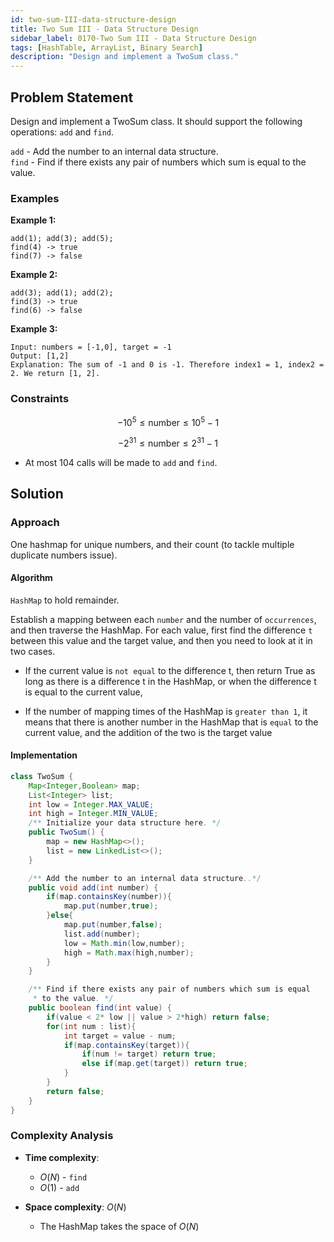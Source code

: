 ```yaml
---
id: two-sum-III-data-structure-design
title: Two Sum III - Data Structure Design
sidebar_label: 0170-Two Sum III - Data Structure Design
tags: [HashTable, ArrayList, Binary Search]
description: "Design and implement a TwoSum class."
---
```


## Problem Statement

Design and implement a TwoSum class. It should support the following operations: `add` and `find`.

`add` - Add the number to an internal data structure.  
`find` - Find if there exists any pair of numbers which sum is equal to the value.

### Examples

**Example 1:**

```plaintext
add(1); add(3); add(5);
find(4) -> true
find(7) -> false
```

**Example 2:**

```plaintext
add(3); add(1); add(2);
find(3) -> true
find(6) -> false
```

**Example 3:**

```plaintext
Input: numbers = [-1,0], target = -1
Output: [1,2]
Explanation: The sum of -1 and 0 is -1. Therefore index1 = 1, index2 = 2. We return [1, 2].
```

### Constraints
$$-10^5 \leq \text{number} \leq 10^5 - 1$$

$$-2^{31} \leq \text{number} \leq 2^{31} - 1$$

- At most 104 calls will be made to `add` and `find`.

## Solution

### Approach 

One hashmap for unique numbers, and their count (to tackle multiple duplicate numbers issue).  


#### Algorithm

`HashMap` to hold remainder.

Establish a mapping between each `number` and the number of `occurrences`, and then traverse the HashMap. For each value, first find the difference `t` between this value and the target value, and then you need to look at it in two cases.

- If the current value is `not equal` to the difference t, then return True as long as there is a difference t in the HashMap, or when the difference t is equal to the current value,

- If the number of mapping times of the HashMap is `greater than 1`, it means that there is another number in the HashMap that is `equal` to the current value, and the addition of the two is the target value



#### Implementation

```Java
class TwoSum {
    Map<Integer,Boolean> map;
    List<Integer> list;
    int low = Integer.MAX_VALUE;
    int high = Integer.MIN_VALUE;
    /** Initialize your data structure here. */
    public TwoSum() {
        map = new HashMap<>();
        list = new LinkedList<>();
    }

    /** Add the number to an internal data structure..*/
    public void add(int number) {
        if(map.containsKey(number)){
            map.put(number,true);
        }else{
            map.put(number,false);
            list.add(number);
            low = Math.min(low,number);
            high = Math.max(high,number);
        }
    }

    /** Find if there exists any pair of numbers which sum is equal 
     * to the value. */
    public boolean find(int value) {
        if(value < 2* low || value > 2*high) return false;
        for(int num : list){
            int target = value - num;
            if(map.containsKey(target)){
                if(num != target) return true;
                else if(map.get(target)) return true;
            }
        }
        return false;
    }
}

```

### Complexity Analysis

- **Time complexity**:   
  * $O(N)$ - `find`  
  * $O(1)$ - `add`
    
- **Space complexity**: $O(N)$
    * The HashMap takes the space of $O(N)$
